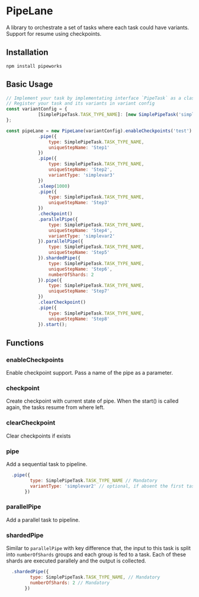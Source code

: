 # PipeLane
A library to orchestrate a set of tasks where each task could have variants. Support for resume using checkpoints.

## Installation
```
npm install pipeworks
```

## Basic Usage
```js
// Implement your task by implementating interface `PipeTask` as a class.
// Register your task and its variants in variant config
const variantConfig = {
            [SimplePipeTask.TASK_TYPE_NAME]: [new SimplePipeTask('simplevar1'), new SimplePipeTask('simplevar2'), new SimplePipeTask('simplevar3')]
};

const pipeLane = new PipeLane(variantConfig).enableCheckpoints('test')
            .pipe({
                type: SimplePipeTask.TASK_TYPE_NAME,
                uniqueStepName: 'Step1'
            })
            .pipe({
                type: SimplePipeTask.TASK_TYPE_NAME,
                uniqueStepName: 'Step2',
                variantType: 'simplevar3'
            })
            .sleep(1000)
            .pipe({
                type: SimplePipeTask.TASK_TYPE_NAME,
                uniqueStepName: 'Step3'
            })
            .checkpoint()
            .parallelPipe({
                type: SimplePipeTask.TASK_TYPE_NAME,
                uniqueStepName: 'Step4',
                variantType: 'simplevar2'
            }).parallelPipe({
                type: SimplePipeTask.TASK_TYPE_NAME,
                uniqueStepName: 'Step5'
            }).shardedPipe({
                type: SimplePipeTask.TASK_TYPE_NAME,
                uniqueStepName: 'Step6',
                numberOfShards: 2
            }).pipe({
                type: SimplePipeTask.TASK_TYPE_NAME,
                uniqueStepName: 'Step7'
            })
            .clearCheckpoint()
            .pipe({
                type: SimplePipeTask.TASK_TYPE_NAME,
                uniqueStepName: 'Step8'
            }).start();
```


## Functions

### enableCheckpoints
Enable checkpoint support. Pass a name of the pipe as a parameter.

### checkpoint
Create checkpoint with current state of pipe. When the start() is called again, the tasks resume from where left.

### clearCheckpoint
Clear checkpoints if exists

### pipe
Add a sequential task to pipeline.
```js
  .pipe({
         type: SimplePipeTask.TASK_TYPE_NAME // Mandatory
         variantType: 'simplevar2' // optional, if absent the first task of the fiven type from the variants will be picked
       })
```

### parallelPipe
Add a parallel task to pipeline.

### shardedPipe
Similar to `parallelPipe` with key difference that, the input to this task is split into `numberOfShards` groups and each group is fed to a task. Each of these shards are executed parallely and the output is collected.
```js
  .shardedPipe({
         type: SimplePipeTask.TASK_TYPE_NAME, // Mandatory
         numberOfShards: 2 // Mandatory
       })
```
